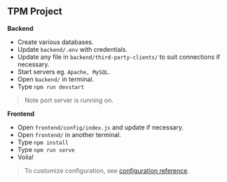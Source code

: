 ## TPM Project

**Backend**

- Create various databases.
- Update `backend/.env` with credentials.
- Update any file in `backend/third-party-clients/` to suit connections if necessary.
- Start servers eg. `Apache, MySQL`.
- Open `backend/` in terminal.
- Type `npm run devstart`

> Note port server is running on.

**Frontend**

- Open `frontend/config/index.js` and update if necessary.
- Open `frontend/` in another terminal.
- Type `npm install`
- Type `npm run serve`
- Voila!

> To customize configuration, see [configuration reference](https://cli.vuejs.org/config/).
